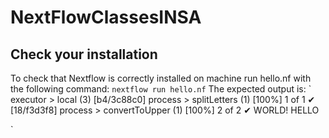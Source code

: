 # NextFlowClassesINSA
## Check your installation
To check that Nextflow is correctly installed on machine run hello.nf with the following command:
`nextflow run hello.nf`
The expected output is:
`
executor >  local (3)
[b4/3c88c0] process > splitLetters (1)   [100%] 1 of 1 ✔
[18/f3d3f8] process > convertToUpper (1) [100%] 2 of 2 ✔
WORLD!
HELLO

`